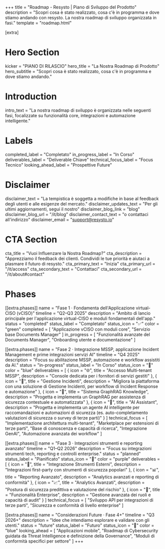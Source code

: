+++
title = "Roadmap - Resysto | Piano di Sviluppo del Prodotto"
description = "Scopri cosa è stato realizzato, cosa c'è in programma e dove stiamo andando con resysto. La nostra roadmap di sviluppo organizzata in fasi."
template = "roadmap.html"

[extra]
# Hero Section
kicker = "PIANO DI RILASCIO"
hero_title = "La Nostra Roadmap di Prodotto"
hero_subtitle = "Scopri cosa è stato realizzato, cosa c'è in programma e dove stiamo andando."

# Introduction
intro_text = "La nostra roadmap di sviluppo è organizzata nelle seguenti fasi, focalizzate su funzionalità core, integrazioni e automazione intelligente."

# Labels
completed_label = "Completato"
in_progress_label = "In Corso"
deliverables_label = "Deliverable Chiave"
technical_focus_label = "Focus Tecnico"
looking_ahead_label = "Prospettive Future"

# Disclaimer
disclaimer_text = "La tempistica è soggetta a modifiche in base al feedback degli utenti e alle esigenze del mercato."
disclaimer_updates_text = "Per gli ultimi aggiornamenti, segui il nostro"
disclaimer_blog_link = "blog"
disclaimer_blog_url = "/it/blog"
disclaimer_contact_text = "o contattaci all'indirizzo"
disclaimer_email = "support@resysto.io"

# CTA Section
cta_title = "Vuoi Influenzare la Nostra Roadmap?"
cta_description = "Apprezziamo il feedback dei clienti. Condividi le tue priorità e aiutaci a plasmare il futuro di resysto."
cta_primary_text = "Inizia"
cta_primary_url = "/it/access"
cta_secondary_text = "Contattaci"
cta_secondary_url = "/it/about#contact"

# Phases
[[extra.phases]]
name = "Fase 1 · Fondamenta dell'Applicazione virtual-CISO (vCISO)"
timeline = "Q2–Q3 2025"
description = "Ambito di lancio principale per l'applicazione virtual-CISO e moduli fondamentali dell'app."
status = "completed"
status_label = "Completato"
status_icon = "✅"
color = "green"
completed = [
    "Applicazione vCISO con moduli core",
    "Servizio base Documents Manager"
]
in_progress = [
    "Funzionalità avanzate del Documents Manager",
    "Onboarding utente e documentazione"
]

[[extra.phases]]
name = "Fase 2 · Integrazione MSSP, applicazione Incident Management e prime integrazioni servizi AI"
timeline = "Q4 2025"
description = "Focus su abilitazione MSSP, automazione e workflow assistiti da AI."
status = "in-progress"
status_label = "In Corso"
status_icon = "🔄"
color = "blue"
deliverables = [
    { icon = "🌐", title = "Accesso Multi-tenant MSSP", description = "Console dedicata per i fornitori di servizi gestiti" },
    { icon = "🚨", title = "Gestione Incidenti", description = "Migliora la piattaforma con una soluzione di Gestione Incidenti, per workflow di Incident Response e automazione" },
    { icon = "🧠", title = "Sistema GraphRAG Knowledge", description = "Progetta e implementa un GraphRAG per assistenza di sicurezza contestuale e automatizzata" },
    { icon = "🤖", title = "AI Assistant", description = "Progetta e implementa un agente AI intelligente per raccomandazioni e automazioni di sicurezza (es. auto-completamento valutazioni di sicurezza o survey di terze parti)" }
]
technical_focus = [
    "Implementazione architettura multi-tenant",
    "Marketplace per estensioni di terze parti",
    "Base di conoscenza e capacità di ricerca",
    "Integrazione GenAI",
    "Automazione avanzata dei workflow"
]

[[extra.phases]]
name = "Fase 3 · Integrazioni strumenti e reporting avanzato"
timeline = "Q1–Q2 2026"
description = "Focus su integrazioni strumenti tech, reporting e controlli enterprise."
status = "planned"
status_label = "Pianificato"
status_icon = "🎯"
color = "purple"
deliverables = [
    { icon = "🔗", title = "Integrazione Strumenti Esterni", description = "Integrazioni first-party con strumenti di sicurezza popolari" },
    { icon = "📊", title = "Reporting Avanzato", description = "Analytics avanzati e reporting di conformità" },
    { icon = "📈", title = "Analytics Avanzati", description = "Postura di sicurezza predittiva e valutazione del rischio" },
    { icon = "🔐", title = "Funzionalità Enterprise", description = "Gestione avanzata dei ruoli e capacità di audit" }
]
technical_focus = [
    "Sviluppo API per integrazioni di terze parti",
    "Sicurezza e conformità di livello enterprise"
]

[[extra.phases]]
name = "Considerazioni Future · Fase 4+"
timeline = "Q3 2026+"
description = "Idee che intendiamo esplorare e validare con gli utenti."
status = "future"
status_label = "Futuro"
status_icon = "👀"
color = "blue"
looking_ahead = [
    "Applicazioni mobile",
    "Roadmap di Cybersecurity guidata da Threat Intelligence e definizione della Governance",
    "Moduli di conformità specifici per settore"
]
+++

